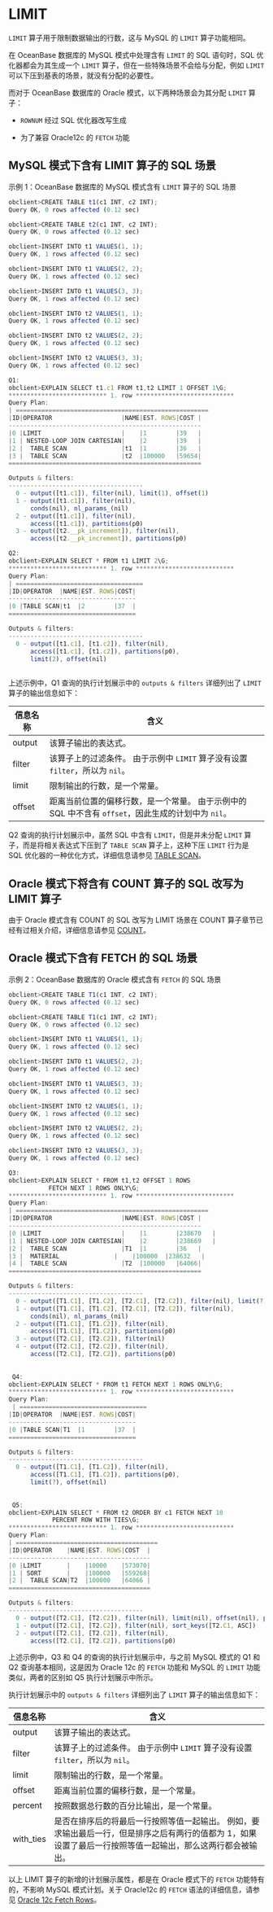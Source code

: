 LIMIT 
==========================

`LIMIT` 算子用于限制数据输出的行数，这与 MySQL 的 `LIMIT` 算子功能相同。

在 OceanBase 数据库的 MySQL 模式中处理含有 `LIMIT` 的 SQL 语句时，SQL 优化器都会为其生成一个 `LIMIT` 算子，但在一些特殊场景不会给与分配，例如 `LIMIT` 可以下压到基表的场景，就没有分配的必要性。

而对于 OceanBase 数据库的 Oracle 模式，以下两种场景会为其分配 `LIMIT` 算子：

* `ROWNUM` 经过 SQL 优化器改写生成

  

* 为了兼容 Oracle12c 的 `FETCH` 功能

  




MySQL 模式下含有 LIMIT 算子的 SQL 场景 
-------------------------------------------------

示例 1：OceanBase 数据库的 MySQL 模式含有 `LIMIT` 算子的 SQL 场景

```javascript
obclient>CREATE TABLE t1(c1 INT, c2 INT);
Query OK, 0 rows affected (0.12 sec)

obclient>CREATE TABLE t2(c1 INT, c2 INT);
Query OK, 0 rows affected (0.12 sec)

obclient>INSERT INTO t1 VALUES(1, 1);
Query OK, 1 rows affected (0.12 sec)

obclient>INSERT INTO t1 VALUES(2, 2);
Query OK, 1 rows affected (0.12 sec)

obclient>INSERT INTO t1 VALUES(3, 3);
Query OK, 1 rows affected (0.12 sec)

obclient>INSERT INTO t2 VALUES(1, 1);
Query OK, 1 rows affected (0.12 sec)

obclient>INSERT INTO t2 VALUES(2, 2);
Query OK, 1 rows affected (0.12 sec)

obclient>INSERT INTO t2 VALUES(3, 3);
Query OK, 1 rows affected (0.12 sec)

Q1: 
obclient>EXPLAIN SELECT t1.c1 FROM t1,t2 LIMIT 1 OFFSET 1\G;
*************************** 1. row ***************************
Query Plan:
| =====================================================
|ID|OPERATOR                   |NAME|EST. ROWS|COST |
-----------------------------------------------------
|0 |LIMIT                      |    |1        |39   |
|1 | NESTED-LOOP JOIN CARTESIAN|    |2        |39   |
|2 |  TABLE SCAN               |t1  |1        |36   |
|3 |  TABLE SCAN               |t2  |100000   |59654|
=====================================================

Outputs & filters: 
-------------------------------------
  0 - output([t1.c1]), filter(nil), limit(1), offset(1)
  1 - output([t1.c1]), filter(nil), 
      conds(nil), nl_params_(nil)
  2 - output([t1.c1]), filter(nil), 
      access([t1.c1]), partitions(p0)
  3 - output([t2.__pk_increment]), filter(nil), 
      access([t2.__pk_increment]), partitions(p0)

Q2: 
obclient>EXPLAIN SELECT * FROM t1 LIMIT 2\G;
*************************** 1. row ***************************
Query Plan:
| ===================================
|ID|OPERATOR  |NAME|EST. ROWS|COST|
-----------------------------------
|0 |TABLE SCAN|t1  |2        |37  |
===================================

Outputs & filters: 
-------------------------------------
  0 - output([t1.c1], [t1.c2]), filter(nil), 
      access([t1.c1], [t1.c2]), partitions(p0), 
      limit(2), offset(nil)
     
```



上述示例中，Q1 查询的执行计划展示中的 `outputs & filters` 详细列出了 `LIMIT` 算子的输出信息如下：


| **信息名称** |                                    **含义**                                    |
|----------|------------------------------------------------------------------------------|
| output   | 该算子输出的表达式。                                                                   |
| filter   | 该算子上的过滤条件。 由于示例中 `LIMIT` 算子没有设置 `filter`，所以为 `nil`。          |
| limit    | 限制输出的行数，是一个常量。                                                               |
| offset   | 距离当前位置的偏移行数，是一个常量。 由于示例中的 SQL 中不含有 `offset`，因此生成的计划中为 `nil`。 |



Q2 查询的执行计划展示中，虽然 SQL 中含有 `LIMIT`，但是并未分配 `LIMIT` 算子，而是将相关表达式下压到了 `TABLE SCAN` 算子上，这种下压 `LIMIT` 行为是 SQL 优化器的一种优化方式，详细信息请参见 [TABLE SCAN](/zh-CN/6.performance-tuning/5.sql-optimization/2.sql-execution-plan/2.execution-plan-operator/1.table-scan.md)。

Oracle 模式下将含有 COUNT 算子的 SQL 改写为 LIMIT 算子 
-------------------------------------------------------------

由于 Oracle 模式含有 COUNT 的 SQL 改写为 LIMIT 场景在 COUNT 算子章节已经有过相关介绍，详细信息请参见 [COUNT](/zh-CN/6.performance-tuning/5.sql-optimization/2.sql-execution-plan/2.execution-plan-operator/4.COUNT-1-2.md)。

Oracle 模式下含有 FETCH 的 SQL 场景 
------------------------------------------------

示例 2：OceanBase 数据库的 Oracle 模式含有 `FETCH` 的 SQL 场景

```javascript
obclient>CREATE TABLE T1(c1 INT, c2 INT);
Query OK, 0 rows affected (0.12 sec)

obclient>CREATE TABLE T1(c1 INT, c2 INT);
Query OK, 0 rows affected (0.12 sec)

obclient>INSERT INTO t1 VALUES(1, 1);
Query OK, 1 rows affected (0.12 sec)

obclient>INSERT INTO t1 VALUES(2, 2);
Query OK, 1 rows affected (0.12 sec)

obclient>INSERT INTO t1 VALUES(3, 3);
Query OK, 1 rows affected (0.12 sec)

obclient>INSERT INTO t2 VALUES(1, 1);
Query OK, 1 rows affected (0.12 sec)

obclient>INSERT INTO t2 VALUES(2, 2);
Query OK, 1 rows affected (0.12 sec)

obclient>INSERT INTO t2 VALUES(3, 3);
Query OK, 1 rows affected (0.12 sec)

Q3: 
obclient>EXPLAIN SELECT * FROM t1,t2 OFFSET 1 ROWS 
           FETCH NEXT 1 ROWS ONLY\G;
*************************** 1. row ***************************
Query Plan:
| =====================================================
|ID|OPERATOR                   |NAME|EST. ROWS|COST |
-----------------------------------------------------
|0 |LIMIT                      |    |1        |238670   |
|1 | NESTED-LOOP JOIN CARTESIAN|    |2        |238669   |
|2 |  TABLE SCAN               |T1  |1        |36   |
|3 |  MATERIAL               |    |100000  |238632   |
|4 |  TABLE SCAN               |T2  |100000   |64066|
=====================================================

Outputs & filters: 
-------------------------------------
  0 - output([T1.C1], [T1.C2], [T2.C1], [T2.C2]), filter(nil), limit(?), offset(?)
  1 - output([T1.C1], [T1.C2], [T2.C1], [T2.C2]), filter(nil), 
      conds(nil), nl_params_(nil)
  2 - output([T1.C1], [T1.C2]), filter(nil), 
      access([T1.C1], [T1.C2]), partitions(p0)
  3 - output([T2.C1], [T2.C2]), filter(nil)
  4 - output([T2.C1], [T2.C2]), filter(nil), 
      access([T2.C1], [T2.C2]), partitions(p0)
      
      
 Q4: 
obclient>EXPLAIN SELECT * FROM t1 FETCH NEXT 1 ROWS ONLY\G;
*************************** 1. row ***************************
Query Plan:
 | ===================================
|ID|OPERATOR  |NAME|EST. ROWS|COST|
-----------------------------------
|0 |TABLE SCAN|T1  |1        |37  |
===================================

Outputs & filters: 
-------------------------------------
  0 - output([T1.C1], [T1.C2]), filter(nil), 
      access([T1.C1], [T1.C2]), partitions(p0), 
      limit(?), offset(nil)
 
 
 Q5: 
obclient>EXPLAIN SELECT * FROM t2 ORDER BY c1 FETCH NEXT 10 
            PERCENT ROW WITH TIES\G;
*************************** 1. row ***************************
Query Plan:
| =======================================
|ID|OPERATOR    |NAME|EST. ROWS|COST  |
---------------------------------------
|0 |LIMIT       |    |10000    |573070|
|1 | SORT       |    |100000   |559268|
|2 |  TABLE SCAN|T2  |100000   |64066 |
=======================================

Outputs & filters: 
-------------------------------------
  0 - output([T2.C1], [T2.C2]), filter(nil), limit(nil), offset(nil), percent(?), with_ties(true)
  1 - output([T2.C1], [T2.C2]), filter(nil), sort_keys([T2.C1, ASC])
  2 - output([T2.C1], [T2.C2]), filter(nil), 
      access([T2.C1], [T2.C2]), partitions(p0)
```



上述示例中，Q3 和 Q4 的查询的执行计划展示中，与之前 MySQL 模式的 Q1 和 Q2 查询基本相同，这是因为 Oracle 12c 的 `FETCH` 功能和 MySQL 的 `LIMIT` 功能类似，两者的区别如 Q5 执行计划展示中所示。

执行计划展示中的 `outputs & filters` 详细列出了 `LIMIT` 算子的输出信息如下：


| **信息名称**  |                                             **含义**                                              |
|-----------|-------------------------------------------------------------------------------------------------|
| output    | 该算子输出的表达式。                                                                                      |
| filter    | 该算子上的过滤条件。 由于示例中 `LIMIT` 算子没有设置 `filter`，所以为 `nil`。                             |
| limit     | 限制输出的行数，是一个常量。                                                                                  |
| offset    | 距离当前位置的偏移行数，是一个常量。                                                                              |
| percent   | 按照数据总行数的百分比输出，是一个常量。                                                                            |
| with_ties | 是否在排序后的将最后一行按照等值一起输出。 例如，要求输出最后一行，但是排序之后有两行的值都为 1，如果设置了最后一行按照等值一起输出，那么这两行都会被输出。 |



以上 LIMIT 算子的新增的计划展示属性，都是在 Oracle 模式下的 `FETCH` 功能特有的，不影响 MySQL 模式计划。关于 Oracle12c 的 `FETCH` 语法的详细信息，请参见 [Oracle 12c Fetch Rows](https://renenyffenegger.ch/notes/development/databases/Oracle/SQL/select/first-n-rows/index#ora-sql-row-limiting-clause)。
